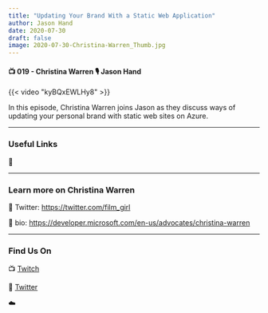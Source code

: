 ```yaml
---
title: "Updating Your Brand With a Static Web Application"
author: Jason Hand
date: 2020-07-30
draft: false
image: 2020-07-30-Christina-Warren_Thumb.jpg
---
```


#### 📺 019 - Christina Warren 🎙️ Jason Hand

<!--more-->

{{< video "kyBQxEWLHy8" >}}

In this episode, Christina Warren joins Jason as they discuss ways of updating your personal brand with static web sites on Azure.

---

### Useful Links

🔗 


---

### Learn more on Christina Warren

🔗 Twitter: https://twitter.com/film_girl

🔗 bio: https://developer.microsoft.com/en-us/advocates/christina-warren

---

### Find Us On

📺 [Twitch](https://www.twitch.tv/microsoftdeveloper)

🔗 [Twitter](https://twitter.com/fboucheros)

☁️
